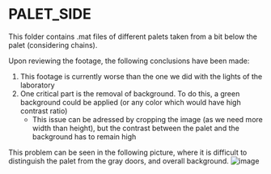 # PALET_SIDE
This folder contains .mat files of different palets taken from a bit below the palet (considering chains).

Upon reviewing the footage, the following conclusions have been made: 
1. This footage is currently worse than the one we did with the lights of the laboratory
2. One critical part is the removal of background. To do this, a green background could be applied (or any color which would have high contrast ratio)
    * This issue can be adressed by cropping the image (as we need more width than height), but the contrast between the palet and the background has to remain high

This problem can be seen in the following picture, where it is difficult to distinguish the palet from the gray doors, and overall background.
  ![image](https://github.com/user-attachments/assets/785d9387-2f36-4316-8802-62b401df3ffd)
